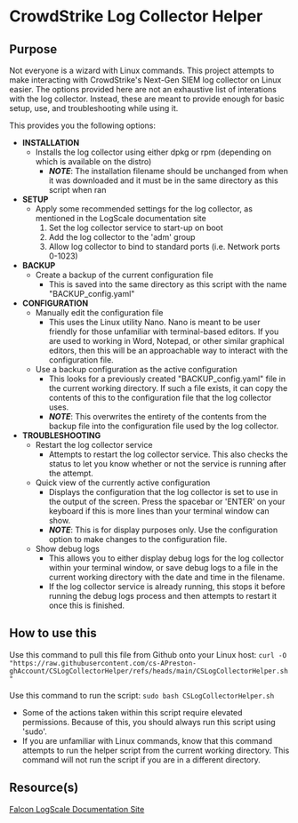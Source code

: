 # CrowdStrike Log Collector Helper

## Purpose
Not everyone is a wizard with Linux commands. This project attempts to make interacting with CrowdStrike's Next-Gen SIEM log collector on Linux easier. The options provided here are not an exhaustive list of interations with the log collector. Instead, these are meant to provide enough for basic setup, use, and troubleshooting while using it.

This provides you the following options:
- **INSTALLATION**
  - Installs the log collector using either dpkg or rpm (depending on which is available on the distro)
    - ***NOTE***: The installation filename should be unchanged from when it was downloaded and it must be in the same directory as this script when ran
- **SETUP**
  - Apply some recommended settings for the log collector, as mentioned in the LogScale documentation site
    1. Set the log collector service to start-up on boot
    2. Add the log collector to the 'adm' group
    3. Allow log collector to bind to standard ports (i.e. Network ports 0-1023)
- **BACKUP**
  - Create a backup of the current configuration file
    - This is saved into the same directory as this script with the name "BACKUP_config.yaml"
- **CONFIGURATION**
  - Manually edit the configuration file
    - This uses the Linux utility Nano. Nano is meant to be user friendly for those unfamiliar with terminal-based editors. If you are used to working in Word, Notepad, or other similar graphical editors, then this will be an approachable way to interact with the configuration file.
  - Use a backup configuration as the active configuration
    - This looks for a previously created "BACKUP_config.yaml" file in the current working directory. If such a file exists, it can copy the contents of this to the configuration file that the log collector uses.
    - ***NOTE***: This overwrites the entirety of the contents from the backup file into the configuration file used by the log collector.
- **TROUBLESHOOTING**
  - Restart the log collector service
    - Attempts to restart the log collector service. This also checks the status to let you know whether or not the service is running after the attempt.
  - Quick view of the currently active configuration
    - Displays the configuration that the log collector is set to use in the output of the screen. Press the spacebar or 'ENTER' on your keyboard if this is more lines than your terminal window can show.
    - ***NOTE***: This is for display purposes only. Use the configuration option to make changes to the configuration file.
  - Show debug logs
    - This allows you to either display debug logs for the log collector within your terminal window, or save debug logs to a file in the current working directory with the date and time in the filename.
    - If the log collector service is already running, this stops it before running the debug logs process and then attempts to restart it once this is finished.

## How to use this
Use this command to pull this file from Github onto your Linux host:
`curl -O "https://raw.githubusercontent.com/cs-APreston-ghAccount/CSLogCollectorHelper/refs/heads/main/CSLogCollectorHelper.sh"`

Use this command to run the script:
`sudo bash CSLogCollectorHelper.sh`
- Some of the actions taken within this script require elevated permissions. Because of this, you should always run this script using 'sudo'.
- If you are unfamiliar with Linux commands, know that this command attempts to run the helper script from the current working directory. This command will not run the script if you are in a different directory.

## Resource(s)
[Falcon LogScale Documentation Site](https://library.humio.com/)

